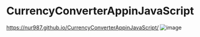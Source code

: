# CurrencyConverterAppinJavaScript
https://nur987.github.io/CurrencyConverterAppinJavaScript/
![image](https://user-images.githubusercontent.com/75260064/147856184-60a58f99-6f08-4937-b261-b7f5bef6bbd8.png)

